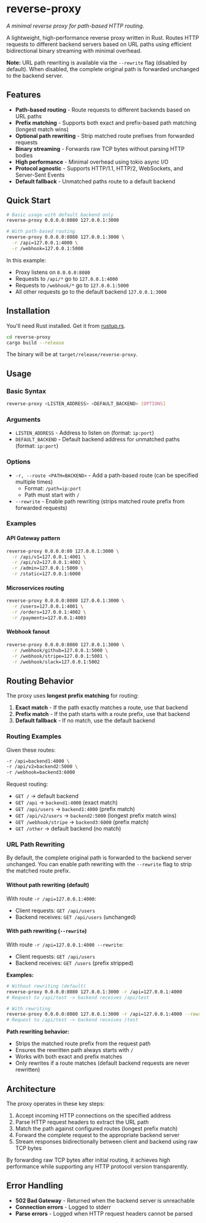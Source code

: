# reverse-proxy

_A minimal reverse proxy for path-based HTTP routing._

A lightweight, high-performance reverse proxy written in Rust. Routes HTTP requests to different backend servers based on URL paths using efficient bidirectional binary streaming with minimal overhead.

**Note:** URL path rewriting is available via the `--rewrite` flag (disabled by default). When disabled, the complete original path is forwarded unchanged to the backend server.

## Features

- **Path-based routing** - Route requests to different backends based on URL paths
- **Prefix matching** - Supports both exact and prefix-based path matching (longest match wins)
- **Optional path rewriting** - Strip matched route prefixes from forwarded requests
- **Binary streaming** - Forwards raw TCP bytes without parsing HTTP bodies
- **High performance** - Minimal overhead using tokio async I/O
- **Protocol agnostic** - Supports HTTP/1.1, HTTP/2, WebSockets, and Server-Sent Events
- **Default fallback** - Unmatched paths route to a default backend

## Quick Start

```bash
# Basic usage with default backend only
reverse-proxy 0.0.0.0:8080 127.0.0.1:3000

# With path-based routing
reverse-proxy 0.0.0.0:8080 127.0.0.1:3000 \
  -r /api=127.0.0.1:4000 \
  -r /webhook=127.0.0.1:5000
```

In this example:
- Proxy listens on `0.0.0.0:8080`
- Requests to `/api/*` go to `127.0.0.1:4000`
- Requests to `/webhook/*` go to `127.0.0.1:5000`
- All other requests go to the default backend `127.0.0.1:3000`

## Installation

You'll need Rust installed. Get it from [rustup.rs](https://rustup.rs/).

```bash
cd reverse-proxy
cargo build --release
```

The binary will be at `target/release/reverse-proxy`.

## Usage

### Basic Syntax

```bash
reverse-proxy <LISTEN_ADDRESS> <DEFAULT_BACKEND> [OPTIONS]
```

### Arguments

- `LISTEN_ADDRESS` - Address to listen on (format: `ip:port`)
- `DEFAULT_BACKEND` - Default backend address for unmatched paths (format: `ip:port`)

### Options

- `-r, --route <PATH=BACKEND>` - Add a path-based route (can be specified multiple times)
  - Format: `/path=ip:port`
  - Path must start with `/`
- `--rewrite` - Enable path rewriting (strips matched route prefix from forwarded requests)

### Examples

#### API Gateway pattern
```bash
reverse-proxy 0.0.0.0:80 127.0.0.1:3000 \
  -r /api/v1=127.0.0.1:4001 \
  -r /api/v2=127.0.0.1:4002 \
  -r /admin=127.0.0.1:5000 \
  -r /static=127.0.0.1:6000
```

#### Microservices routing
```bash
reverse-proxy 0.0.0.0:8080 127.0.0.1:3000 \
  -r /users=127.0.0.1:4001 \
  -r /orders=127.0.0.1:4002 \
  -r /payments=127.0.0.1:4003
```

#### Webhook fanout
```bash
reverse-proxy 0.0.0.0:8080 127.0.0.1:3000 \
  -r /webhook/github=127.0.0.1:5000 \
  -r /webhook/stripe=127.0.0.1:5001 \
  -r /webhook/slack=127.0.0.1:5002
```

## Routing Behavior

The proxy uses **longest prefix matching** for routing:

1. **Exact match** - If the path exactly matches a route, use that backend
2. **Prefix match** - If the path starts with a route prefix, use that backend
3. **Default fallback** - If no match, use the default backend

### Routing Examples

Given these routes:
```bash
-r /api=backend1:4000 \
-r /api/v2=backend2:5000 \
-r /webhook=backend3:6000
```

Request routing:
- `GET /` → default backend
- `GET /api` → `backend1:4000` (exact match)
- `GET /api/users` → `backend1:4000` (prefix match)
- `GET /api/v2/users` → `backend2:5000` (longest prefix match wins)
- `GET /webhook/stripe` → `backend3:6000` (prefix match)
- `GET /other` → default backend (no match)

### URL Path Rewriting

By default, the complete original path is forwarded to the backend server unchanged. You can enable path rewriting with the `--rewrite` flag to strip the matched route prefix.

#### Without path rewriting (default)

With route `-r /api=127.0.0.1:4000`:
- Client requests: `GET /api/users`
- Backend receives: `GET /api/users` (unchanged)

#### With path rewriting (`--rewrite`)

With route `-r /api=127.0.0.1:4000 --rewrite`:
- Client requests: `GET /api/users`
- Backend receives: `GET /users` (prefix stripped)

**Examples:**

```bash
# Without rewriting (default)
reverse-proxy 0.0.0.0:8080 127.0.0.1:3000 -r /api=127.0.0.1:4000
# Request to /api/test -> backend receives /api/test

# With rewriting
reverse-proxy 0.0.0.0:8080 127.0.0.1:3000 -r /api=127.0.0.1:4000 --rewrite
# Request to /api/test -> backend receives /test
```

**Path rewriting behavior:**
- Strips the matched route prefix from the request path
- Ensures the rewritten path always starts with `/`
- Works with both exact and prefix matches
- Only rewrites if a route matches (default backend requests are never rewritten)

## Architecture

The proxy operates in these key steps:

1. Accept incoming HTTP connections on the specified address
2. Parse HTTP request headers to extract the URL path
3. Match the path against configured routes (longest prefix match)
4. Forward the complete request to the appropriate backend server
5. Stream responses bidirectionally between client and backend using raw TCP bytes

By forwarding raw TCP bytes after initial routing, it achieves high performance while supporting any HTTP protocol version transparently.

## Error Handling

- **502 Bad Gateway** - Returned when the backend server is unreachable
- **Connection errors** - Logged to stderr
- **Parse errors** - Logged when HTTP request headers cannot be parsed
